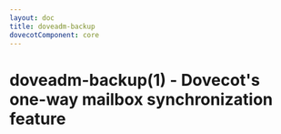 ```yaml
---
layout: doc
title: doveadm-backup
dovecotComponent: core
---
```


# doveadm-backup(1) - Dovecot's one-way mailbox synchronization feature

<!-- @include: include/doveadm-backup-sync.md -->
